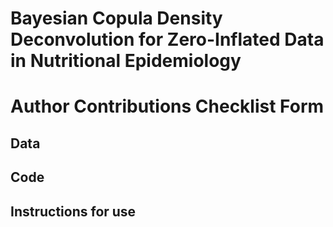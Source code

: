 # Bayesian Copula Density Deconvolution for Zero-Inflated Data in Nutritional Epidemiology

# Author Contributions Checklist Form

## Data


## Code


## Instructions for use


